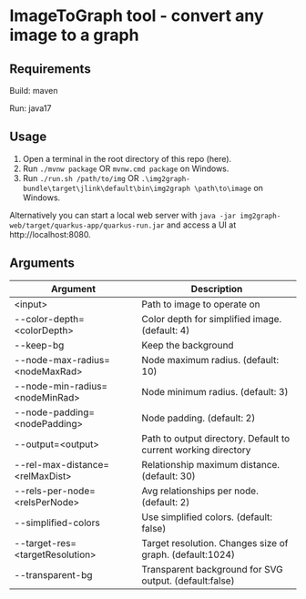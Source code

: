 # ImageToGraph tool - convert any image to a graph

## Requirements

Build: maven

Run: java17

## Usage

1. Open a terminal in the root directory of this repo (here).
2. Run `./mvnw package` OR `mvnw.cmd package` on Windows.
3. Run `./run.sh /path/to/img` OR `.\img2graph-bundle\target\jlink\default\bin\img2graph \path\to\image` on Windows.

Alternatively you can start a local web server with `java -jar img2graph-web/target/quarkus-app/quarkus-run.jar` and 
access a UI at http://localhost:8080.

## Arguments

|Argument|Description|
|---|---|
|\<input>|Path to image to operate on|
|--color-depth=\<colorDepth>|Color depth for simplified image. (default: 4)|
|--keep-bg|Keep the background|
|--node-max-radius=\<nodeMaxRad>|Node maximum radius. (default: 10)|
|--node-min-radius=\<nodeMinRad>|Node minimum radius. (default: 3)|
|--node-padding=\<nodePadding>|Node padding. (default: 2)|
|--output=\<output>|Path to output directory. Default to current working directory|
|--rel-max-distance=\<relMaxDist>|Relationship maximum distance. (default: 30)|
|--rels-per-node=\<relsPerNode>|Avg relationships per node. (default: 2)|
|--simplified-colors|Use simplified colors. (default: false)|
|--target-res=\<targetResolution>|Target resolution. Changes size of graph. (default:1024)|
|--transparent-bg|Transparent background for SVG output. (default:false)|
